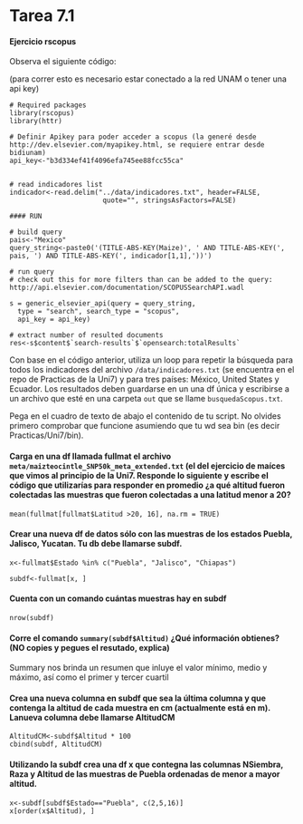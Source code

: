 # Tarea 7.1


#### Ejercicio rscopus
Observa el siguiente código:

(para correr esto es necesario estar conectado a la red UNAM o tener una api key)

```
# Required packages
library(rscopus)
library(httr)

# Definir Apikey para poder acceder a scopus (la generé desde http://dev.elsevier.com/myapikey.html, se requiere entrar desde bidiunam)
api_key<-"b3d334ef41f4096efa745ee88fcc55ca"


# read indicadores list
indicador<-read.delim("../data/indicadores.txt", header=FALSE, 
                       quote="", stringsAsFactors=FALSE)

#### RUN

# build query
pais<-"Mexico"
query_string<-paste0('(TITLE-ABS-KEY(Maize)', ' AND TITLE-ABS-KEY(', pais, ') AND TITLE-ABS-KEY(', indicador[1,1],'))')

# run query
# check out this for more filters than can be added to the query: http://api.elsevier.com/documentation/SCOPUSSearchAPI.wadl

s = generic_elsevier_api(query = query_string,
  type = "search", search_type = "scopus",
  api_key = api_key)

# extract number of resulted documents 
res<-s$content$`search-results`$`opensearch:totalResults`

```

Con base en el código anterior, utiliza un loop para repetir la búsqueda para todos los indicadores del archivo `/data/indicadores.txt` (se encuentra en el repo de Practicas de la Uni7) y para tres países: México, United States y Ecuador. Los resultados deben guardarse en un una df única y escribirse a un archivo que esté en una carpeta `out` que se llame `busquedaScopus.txt`. 

Pega en el cuadro de texto de abajo el contenido de tu script. No olvides primero comprobar que funcione asumiendo que tu wd sea bin (es decir Practicas/Uni7/bin).




#### Carga en una df llamada fullmat el archivo `meta/maizteocintle_SNP50k_meta_extended.txt` (el del ejercicio de maíces que vimos al principio de la Uni7. Responde lo siguiente y escribe el código que utilizarías para responder en promedio ¿a qué altitud fueron colectadas las muestras que fueron colectadas a una latitud menor a 20?

`mean(fullmat[fullmat$Latitud >20, 16], na.rm = TRUE)`

#### Crear una nueva df de datos sólo con las muestras de los estados Puebla, Jalisco, Yucatan. Tu db debe llamarse subdf.
```
x<-fullmat$Estado %in% c("Puebla", "Jalisco", "Chiapas")

subdf<-fullmat[x, ]
```

#### Cuenta con un comando cuántas muestras hay en subdf
`nrow(subdf)`

#### Corre el comando `summary(subdf$Altitud)` ¿Qué información obtienes? (NO copies y pegues el resutado, explica)
Summary nos brinda un resumen que inluye el valor mínimo, medio y máximo, así como el primer y tercer cuartil

#### Crea una nueva columna en subdf que sea la última columna y que contenga la altitud de cada muestra en cm (actualmente está en m). Lanueva columna debe llamarse AltitudCM

```
AltitudCM<-subdf$Altitud * 100
cbind(subdf, AltitudCM)
```

#### Utilizando la subdf crea una df x que contegna las columnas NSiembra, Raza y Altitud de las muestras de Puebla ordenadas de menor a mayor altitud.
```
x<-subdf[subdf$Estado=="Puebla", c(2,5,16)]
x[order(x$Altitud), ]
```



